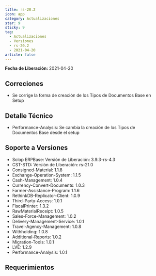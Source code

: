 ```yaml
---
title: rs-20.2
icon: app
category: Actualizaciones
star: 9
sticky: 9
tag:
  - Actualizaciones
  - Versiones
  - rs-20.2
  - 2021-04-20
article: false
---
```


**Fecha de Liberación:** 2021-04-20

## Correciones

- Se corrige la forma de creación de los Tipos de Documentos Base en Setup

## Detalle Técnico

- Performance-Analysis: Se cambia la creación de los Tipos de Documentos Base desde el setup

## Soporte a Versiones

- Solop ERPBase: Versión de Liberación: 3.9.3-rs-4.3
- CST-STD: Versión de Liberación: rs-21.0
- Consigned-Material: 1.1.8
- Exchange-Operation-System: 1.1.5
- Cash-Management: 1.0.4
- Currency-Convert-Documents: 1.0.3
- Farmer-Assistance-Program: 1.1.6
- RethinkDB-Replicator-Client: 1.0.9
- Third-Party-Access: 1.0.1
- FiscalPrinter: 1.3.2
- RawMaterialReceipt: 1.0.5
- Sales-Force-Management: 1.0.2
- Delivery-Management-Service: 1.0.1
- Travel-Agency-Management: 1.0.8
- Withholding: 1.0.8
- Additional-Reports: 1.0.2
- Migration-Tools: 1.0.1
- LVE: 1.2.9
- Performance-Analysis: 1.0.1

## Requerimientos

